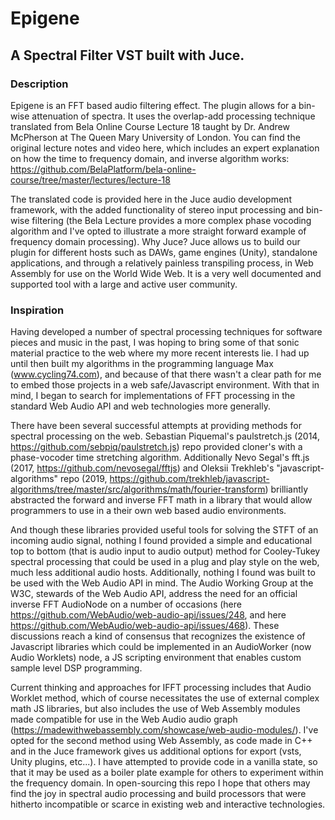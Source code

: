 # Epigene
## A Spectral Filter VST built with Juce.

### Description

Epigene is an FFT based audio filtering effect. The plugin allows for a bin-wise attenuation of spectra. It uses the overlap-add processing technique translated from Bela Online Course Lecture 18 taught by Dr. Andrew McPherson at The Queen Mary University of London. You can find the original lecture notes and video here, which includes an expert explanation on how the time to frequency domain, and inverse algorithm works: https://github.com/BelaPlatform/bela-online-course/tree/master/lectures/lecture-18

The translated code is provided here in the Juce audio development framework, with the added functionality of stereo input processing and bin-wise filtering (the Bela Lecture provides a more complex phase vocoding algorithm and I've opted to illustrate a more straight forward example of frequency domain processing). Why Juce? Juce allows us to build our plugin for different hosts such as DAWs, game engines (Unity), standalone applications, and through a relatively painless transpiling process, in Web Assembly for use on the World Wide Web. It is a very well documented and supported tool with a large and active user community.

### Inspiration

Having developed a number of spectral processing techniques for software pieces and music in the past, I was hoping to bring some of that sonic material practice to the web where my more recent interests lie. I had up until then built my algorithms in the programming language Max (www.cycling74.com), and because of that there wasn't a clear path for me to embed those projects in a web safe/Javascript environment. With that in mind, I began to search for implementations of FFT processing in the standard Web Audio API and web technologies more generally. 

There have been several successful attempts at providing methods for spectral processing on the web. Sebastian Piquemal's paulstretch.js (2014, https://github.com/sebpiq/paulstretch.js) repo provided cloner's with a phase-vocoder time stretching algorithm. Additionally Nevo Segal's fft.js (2017, https://github.com/nevosegal/fftjs) and Oleksii Trekhleb's "javascript-algorithms" repo (2019, https://github.com/trekhleb/javascript-algorithms/tree/master/src/algorithms/math/fourier-transform) brilliantly abstracted the forward and inverse FFT math in a library that would allow programmers to use in a their own web based audio environments. 

And though these libraries provided useful tools for solving the STFT of an incoming audio signal, nothing I found provided a simple and educational top to bottom (that is audio input to audio output) method for Cooley-Tukey spectral processing that could be used in a plug and play style on the web, much less additional audio hosts. Additionally, nothing I found was built to be used with the Web Audio API in mind. The Audio Working Group at the W3C, stewards of the Web Audio API, address the need for an official inverse FFT AudioNode on a number of occasions (here https://github.com/WebAudio/web-audio-api/issues/248, and here https://github.com/WebAudio/web-audio-api/issues/468). These discussions reach a kind of consensus that recognizes the existence of Javascript libraries which could be implemented in an AudioWorker (now Audio Worklets) node, a JS scripting environment that enables custom sample level DSP programming. 

Current thinking and approaches for IFFT processing includes that Audio Worklet method, which of course necessitates the use of external complex math JS libraries, but also includes the use of Web Assembly modules made compatible for use in the Web Audio audio graph (https://madewithwebassembly.com/showcase/web-audio-modules/). I've opted for the second method using Web Assembly, as code made in C++ and in the Juce framework gives us additional options for export (vsts, Unity plugins, etc...). I have attempted to provide code in a vanilla state, so that it may be used as a boiler plate example for others to experiment within the frequency domain. In open-sourcing this repo I hope that others may find the joy in spectral audio processing and build processors that were hitherto incompatible or scarce in existing web and interactive technologies.
